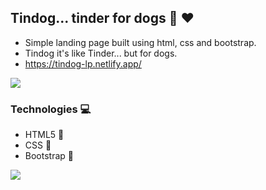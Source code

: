 ## Tindog... tinder for dogs :dog: :heart:

- Simple landing page built using html, css and bootstrap. 
- Tindog it's like Tinder... but for dogs.
- https://tindog-lp.netlify.app/

![](https://media1.tenor.com/images/fffb5bba8b42a1ed9b6a1a3243f18cd7/tenor.gif)

### Technologies :computer:
- HTML5 :hammer:
- CSS :art:
- Bootstrap :art:

![](https://i.imgur.com/1LBqIzP.gif)
